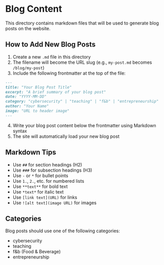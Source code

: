 
# Blog Content

This directory contains markdown files that will be used to generate blog posts on the website.

## How to Add New Blog Posts

1. Create a new `.md` file in this directory
2. The filename will become the URL slug (e.g., `my-post.md` becomes `/blog/my-post`)
3. Include the following frontmatter at the top of the file:

```md
---
title: "Your Blog Post Title"
excerpt: "A brief summary of your blog post"
date: "YYYY-MM-DD"
category: "cybersecurity" | "teaching" | "f&b" | "entrepreneurship"
author: "Your Name"
image: "URL to header image"
---
```

4. Write your blog post content below the frontmatter using Markdown syntax
5. The site will automatically load your new blog post

## Markdown Tips

- Use `##` for section headings (H2)
- Use `###` for subsection headings (H3)
- Use `-` or `*` for bullet points
- Use `1.`, `2.`, etc. for numbered lists
- Use `**text**` for bold text
- Use `*text*` for italic text
- Use `[link text](URL)` for links
- Use `![alt text](image URL)` for images

## Categories

Blog posts should use one of the following categories:
- cybersecurity
- teaching
- f&b (Food & Beverage)
- entrepreneurship
